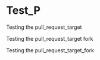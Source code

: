 # Test_P

Testing the pull_request_target

Testing the pull_request_target fork

Testing the pull_request_target_fork


